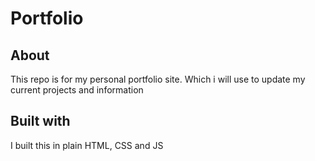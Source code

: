 # Portfolio

## About
This repo is for my personal portfolio site. Which i will use to update my current projects and information

## Built with
I built this in plain HTML, CSS and JS
